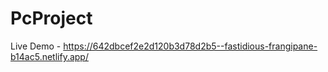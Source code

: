 # PcProject

Live Demo - https://642dbcef2e2d120b3d78d2b5--fastidious-frangipane-b14ac5.netlify.app/
